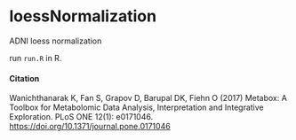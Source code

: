 # loessNormalization
ADNI loess normalization

run `run.R` in R.



#### Citation
Wanichthanarak K, Fan S, Grapov D, Barupal DK, Fiehn O (2017) Metabox: A Toolbox for Metabolomic Data Analysis, Interpretation and Integrative Exploration. PLoS ONE 12(1): e0171046. https://doi.org/10.1371/journal.pone.0171046
